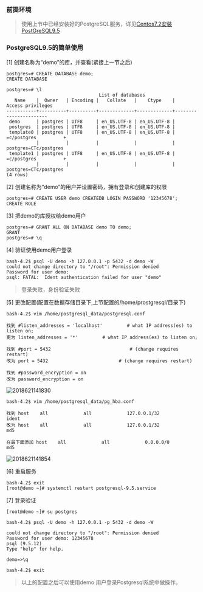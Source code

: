 ### 前提环境

> 使用上节中已经安装好的PostgreSQL服务，详见[Centos7.2安装PostGreSQL9.5](https://github.com/ItdeerLab/itdeerlab-notes/blob/notes/PostGresql/UserGuide/Centos7.2%E5%AE%89%E8%A3%85PostGreSQL9.5.md)

### PostgreSQL9.5的简单使用

[1] 创建名称为“demo”的库，并查看(紧接上一节之后)

```
postgres=# CREATE DATABASE demo;
CREATE DATABASE

postgres=# \l
                                  List of databases
   Name    |  Owner   | Encoding |   Collate   |    Ctype    |   Access privileges   
-----------+----------+----------+-------------+-------------+-----------------------
 demo      | postgres | UTF8     | en_US.UTF-8 | en_US.UTF-8 | 
 postgres  | postgres | UTF8     | en_US.UTF-8 | en_US.UTF-8 | 
 template0 | postgres | UTF8     | en_US.UTF-8 | en_US.UTF-8 | =c/postgres          +
           |          |          |             |             | postgres=CTc/postgres
 template1 | postgres | UTF8     | en_US.UTF-8 | en_US.UTF-8 | =c/postgres          +
           |          |          |             |             | postgres=CTc/postgres
(4 rows)

```

[2] 创建名称为“demo”的用户并设置密码，拥有登录和创建库的权限

```
postgres=# CREATE USER demo CREATEDB LOGIN PASSWORD '12345678';
CREATE ROLE
```

[3] 把demo的库授权给demo用户

```
postgres=# GRANT ALL ON DATABASE demo TO demo;
GRANT
postgres=# \q
```

[4] 验证使用demo用户登录

```
bash-4.2$ psql -U demo -h 127.0.0.1 -p 5432 -d demo -W
could not change directory to "/root": Permission denied
Password for user demo: 
psql: FATAL:  Ident authentication failed for user "demo"
```

> 登录失败，身份验证失败

[5] 更改配置(配置在数据存储目录下,上节配置的/home/prostgresql/目录下)

```
bash-4.2$ vim /home/postgresql_data/postgresql.conf

找到 #listen_addresses = 'localhost'         # what IP address(es) to listen on;
更为 listen_addresses = '*'         # what IP address(es) to listen on;

找到 #port = 5432 							# (change requires restart)
改为 port = 5432 							# (change requires restart)

找到 #password_encryption = on
改为 password_encryption = on
```

![2018621141830](http://panrhkqz9.bkt.clouddn.com/2018621141830.png)

```
bash-4.2$ vim /home/postgresql_data/pg_hba.conf

找到 host    all             all             127.0.0.1/32            ident
改为 host    all             all             127.0.0.1/32            md5

在最下面添加 host    all             all             0.0.0.0/0                md5
```

![2018621141854](http://panrhkqz9.bkt.clouddn.com/2018621141854.png)

[6] 重启服务

```
bash-4.2$ exit
[root@demo ~]# systemctl restart postgresql-9.5.service
```

[7] 登录验证

```
[root@demo ~]# su postgres

bash-4.2$ psql -U demo -h 127.0.0.1 -p 5432 -d demo -W

could not change directory to "/root": Permission denied
Password for user demo: 12345678
psql (9.5.12)
Type "help" for help.

demo=>\q

bash-4.2$ exit
```

> 以上的配置之后可以使用demo 用户登录Postgresql系统中做操作。